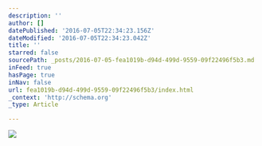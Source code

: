 ```yaml
---
description: ''
author: []
datePublished: '2016-07-05T22:34:23.156Z'
dateModified: '2016-07-05T22:34:23.042Z'
title: ''
starred: false
sourcePath: _posts/2016-07-05-fea1019b-d94d-499d-9559-09f22496f5b3.md
inFeed: true
hasPage: true
inNav: false
url: fea1019b-d94d-499d-9559-09f22496f5b3/index.html
_context: 'http://schema.org'
_type: Article

---
```

![](https://the-grid-user-content.s3-us-west-2.amazonaws.com/925a5f90-e3f1-474e-9e7f-11fe48837a14.jpg)